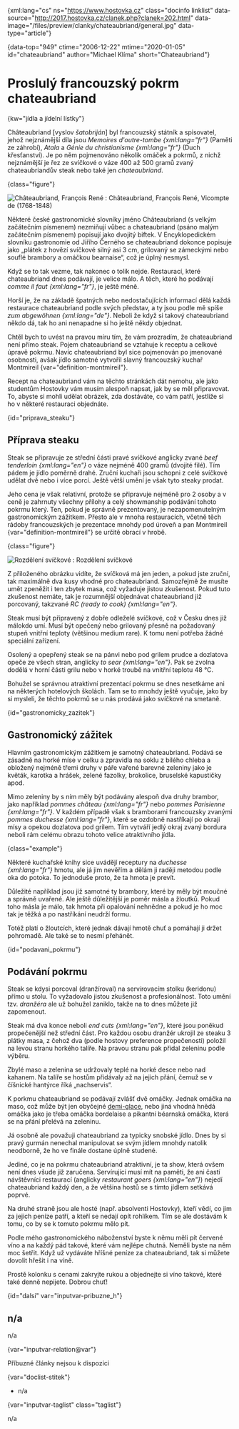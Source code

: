 
{xml:lang="cs" ns="https://www.hostovka.cz" class="docinfo linklist" data-source="http://2017.hostovka.cz/clanek.php?clanek=202.html" data-image="/files/preview/clanky/chateaubriand/general.jpg" data-type="article"}

{data-top="949" ctime="2006-12-22" mtime="2020-01-05" id="chateaubriand" author="Michael Klíma" short="Chateaubriand"}

# Proslulý francouzský pokrm chateaubriand

<!-- generated attribute kw by user_updatekw.sh on 2020-07-05, do not edit -->

{kw="jídla a jídelní lístky"}

Châteaubriand [vyslov _šatobriján_] byl francouzský státník a spisovatel, jehož nejznámější díla jsou _Memoires d'outre-tombe {xml:lang="fr"}_ (Paměti ze záhrobí), _Atala_ a _Génie du christianisme {xml:lang="fr"}_ (Duch křesťanství). Je po něm pojmenováno několik omáček a pokrmů, z nichž nejznámější je řez ze svíčkové o váze 400 až 500 gramů zvaný chateaubriandův steak nebo také jen _chateaubriand_.

{class="figure"}

![Châteaubriand, François René][1] 
:   Châteaubriand, François René, Vicompte de (1768-1848)

Některé české gastronomické slovníky jméno Châteaubriand (s velkým začátečním písmenem) nezmiňují vůbec a chateaubriand (psáno malým začátečním písmenem) popisují jako dvojitý biftek. V Encyklopedickém slovníku gastronomie od Jiřího Černého se chateaubriand dokonce popisuje jako „plátek z hovězí svíčkové silný asi 3 cm, grilovaný se zámeckými nebo souflé brambory a omáčkou bearnaise“, což je úplný nesmysl.

Když se to tak vezme, tak nakonec o tolik nejde. Restaurací, které chateaubriand dnes podávají, je velice málo. A těch, které ho podávají _comme il faut {xml:lang="fr"}_, je ještě méně.

Horší je, že na základě špatných nebo nedostačujících informací dělá každá restaurace chateaubriand podle svých představ, a ty jsou podle mě spíše _zum abgewöhnen {xml:lang="de"}_. Neboli že když si takový chateaubriand někdo dá, tak ho ani nenapadne si ho ještě někdy objednat.

Chtěl bych to uvést na pravou míru tím, že vám prozradím, že chateaubriand není přímo steak. Pojem chateaubriand se vztahuje k receptu a celkové úpravě pokrmu. Navíc chateaubriand byl sice pojmenován po jmenované osobnosti, avšak jídlo samotné vytvořil slavný francouzský kuchař <a>Montmireil {var="definition-montmireil"}</a>.

Recept na chateaubriand vám na těchto stránkách dát nemohu, ale jako studentům Hostovky vám musím alespoň napsat, jak by se měl připravovat. To, abyste si mohli udělat obrázek, zda dostáváte, co vám patří, jestliže si ho v některé restauraci objednáte.

{id="priprava_steaku"}

## Příprava steaku

Steak se připravuje ze střední části pravé svíčkové anglicky zvané _beef tenderloin {xml:lang="en"}_ o váze nejméně 400 gramů (dvojité filé). Tím pádem je jídlo poměrně drahé. Zruční kuchaři jsou schopni z celé svíčkové udělat dvě nebo i více porcí. Ještě větší umění je však tyto steaky prodat.

Jeho cena je však relativní, protože se připravuje nejméně pro 2 osoby a v ceně je zahrnuty všechny přílohy a celý showmanship podávání tohoto pokrmu který. Ten, pokud je správně prezentovaný, je nezapomenutelným gastronomickým zážitkem. Přesto ale v mnoha restauracích, včetně těch rádoby francouzských je prezentace mnohdy pod úroveň a pan <a>Montmireil {var="definition-montmireil"}</a> se určitě obrací v hrobě.

{class="figure"}

![Rozdělení svíčkové][2] 
:   Rozdělení svíčkové

Z přiloženého obrázku vidíte, že svíčková má jen jeden, a pokud jste zruční, tak maximálně dva kusy vhodné pro chateaubriand. Samozřejmě že musíte umět zpeněžit i ten zbytek masa, což vyžaduje jistou zkušenost. Pokud tuto zkušenost nemáte, tak je rozumnější objednávat chateaubriand již porcovaný, takzvané _RC (ready to cook) {xml:lang="en"}_.

Steak musí být připravený z dobře odleželé svíčkové, což v Česku dnes již málokdo umí. Musí být opečený nebo grilovaný přesně na požadovaný stupeň vnitřní teploty (většinou medium rare). K tomu není potřeba žádné speciální zařízení.

Osolený a opepřený steak se na pánvi nebo pod grilem prudce a dozlatova opeče ze všech stran, anglicky _to sear {xml:lang="en"}_. Pak se zvolna dodělá v horní části grilu nebo v horké troubě na vnitřní teplotu 48 °C.

Bohužel se správnou atraktivní prezentací pokrmu se dnes nesetkáme ani na některých hotelových školách. Tam se to mnohdy ještě vyučuje, jako by si mysleli, že těchto pokrmů se u nás prodává jako svíčkové na smetaně.

{id="gastronomicky_zazitek"}

## Gastronomický zážitek

Hlavním gastronomickým zážitkem je samotný chateaubriand. Podává se zásadně na horké míse v celku a zpravidla na soklu z bílého chleba a obložený nejméně třemi druhy v páře vařené barevné zeleniny jako je květák, karotka a hrášek, zelené fazolky, brokolice, bruselské kapustičky apod.

Mimo zeleniny by s ním měly být podávány alespoň dva druhy brambor, jako například _pommes château {xml:lang="fr"}_ nebo _pommes Parisienne {xml:lang="fr"}_. V každém případě však s bramborami francouzsky zvanými _pommes duchesse {xml:lang="fr"}_, které se ozdobně nastříkají po okraji mísy a opekou dozlatova pod grilem. Tím vytváří jedlý okraj zvaný bordura neboli rám celému obrazu tohoto velice atraktivního jídla.

{class="example"}

Některé kuchařské knihy sice uvádějí receptury na _duchesse {xml:lang="fr"}_ hmotu, ale já jim nevěřím a dělám ji raději metodou podle oka do potoka. To jednoduše proto, že ta hmota je prevít.

Důležité například jsou již samotné ty brambory, které by měly být moučné a správně uvařené. Ale ještě důležitější je poměr másla a žloutků. Pokud toho másla je málo, tak hmota při opalování nehnědne a pokud je ho moc tak je těžká a po nastříkání neudrží formu.

Totéž platí o žloutcích, které jednak dávají hmotě chuť a pomáhají ji držet pohromadě. Ale také se to nesmí přehánět.

{id="podavani_pokrmu"}

## Podávání pokrmu

Steak se kdysi porcoval (dranžíroval) na servírovacím stolku (keridonu) přímo u stolu. To vyžadovalo jistou zkušenost a profesionálnost. Toto umění tzv. _dranžéra_ ale už bohužel zaniklo, takže na to dnes můžete již zapomenout.

Steak má dva konce neboli _end cuts {xml:lang="en"}_, které jsou poněkud propečenější než střední část. Pro každou osobu dranžér ukrojil ze steaku 3 plátky masa, z čehož dva (podle hostovy preference propečenosti) položil na levou stranu horkého talíře. Na pravou stranu pak přidal zeleninu podle výběru.

Zbylé maso a zelenina se udržovaly teplé na horké desce nebo nad kahanem. Na talíře se hostům přidávaly až na jejich přání, čemuž se v číšnické hantýrce říká „nachservis“.

K porkmu chateaubriand se podávají zvlášť dvě omáčky. Jednak omáčka na maso, což může být jen obyčejné [demi-glace][3], nebo jiná vhodná hnědá omáčka jako je třeba omáčka bordelaise a pikantní béarnská omáčka, která se na přání přelévá na zeleninu.

Já osobně ale považuji chateaubriand za typicky snobské jídlo. Dnes by si pravý gurmán nenechal manipulovat se svým jídlem mnohdy natolik neodborně, že ho ve finále dostane úplně studené.

Jediné, co je na pokrmu chateaubriand atraktivní, je ta show, která ovšem není dnes všude již zaručena. Servírující musí mít na paměti, že ani častí návštěvníci restaurací (anglicky _restaurant goers {xml:lang="en"}_) nejedí chateaubriand každý den, a že většina hostů se s tímto jídlem setkává poprvé.

Na druhé straně jsou ale hosté (např. absolventi Hostovky), kteří vědí, co jim za jejich peníze patří, a kteří se nedají opít rohlíkem. Tím se ale dostávám k tomu, co by se k tomuto pokrmu mělo pít.

Podle mého gastronomického náboženství byste k němu měli pít červené víno a na každý pád takové, které vám nejlépe chutná. Neměli byste na něm moc šetřit. Když už vydáváte hříšné peníze za chateaubriand, tak si můžete dovolit hřešit i na víně.

Prostě kolonku s cenami zakryjte rukou a objednejte si víno takové, které také denně nepijete. Dobrou chuť!

{id="dalsi" var="inputvar-pribuzne_h"}

## n/a

n/a

{var="inputvar-relation@var"}

Příbuzné články nejsou k dispozici

{var="doclist-stitek"}

  * n/a

{var="inputvar-taglist" class="taglist"}

n/a

 [1]: /files/thumbs/clanky/chateaubriand/2-7-06-1.jpg
 [2]: /files/preview/clanky/chateaubriand/2-7-06-2.jpg
 [3]: demi-glace

